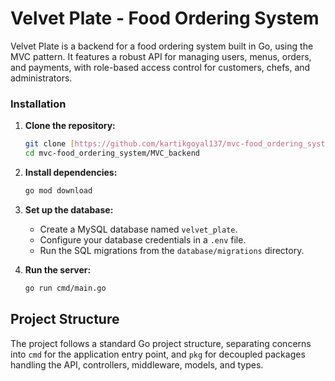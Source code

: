 # Velvet Plate - Food Ordering System

Velvet Plate is a backend for a food ordering system built in Go, using the MVC pattern. It features a robust API for managing users, menus, orders, and payments, with role-based access control for customers, chefs, and administrators.

### Installation

1.  **Clone the repository:**
    ```bash
    git clone [https://github.com/kartikgoyal137/mvc-food_ordering_system.git](https://github.com/kartikgoyal137/mvc-food_ordering_system.git)
    cd mvc-food_ordering_system/MVC_backend
    ```

2.  **Install dependencies:**
    ```bash
    go mod download
    ```

3.  **Set up the database:**
    * Create a MySQL database named `velvet_plate`.
    * Configure your database credentials in a `.env` file.
    * Run the SQL migrations from the `database/migrations` directory.

4.  **Run the server:**
    ```bash
    go run cmd/main.go
    ```

## Project Structure

The project follows a standard Go project structure, separating concerns into `cmd` for the application entry point, and `pkg` for decoupled packages handling the API, controllers, middleware, models, and types.